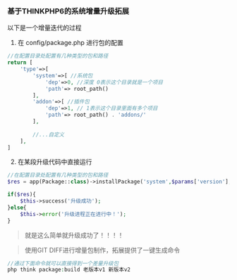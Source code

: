 ### 基于THINKPHP6的系统增量升级拓展
以下是一个增量迭代的过程
1. 在 config/package.php 进行包的配置
```php
//在配置目录处配置有几种类型的包和路径
return [
    'type'=>[
        'system'=>[ //系统包
            'dep'=>0, //深度 0表示这个目录就是一个项目
            'path'=> root_path()
        ],
        'addon'=>[ //插件包
            'dep'=>1, // 1表示这个目录里面有多个项目
            'path'=> root_path() . 'addons/'
        ],
        
        //...自定义
    ],
]
```

2. 在某段升级代码中直接运行
```php
//在配置目录处配置有几种类型的包和路径
$res = app(Package::class)->installPackage('system',$params['version'],$params['url'],$params['md5']);

if($res){
    $this->success('升级成功');
}else{
    $this->error('升级进程正在进行中！');
}
```

> 就是这么简单就升级成功了！！！！


> 使用GIT DIFF进行增量包制作，拓展提供了一键生成命令
```php
//通过下面命令就可以直接得到一个差量升级包
php think package:build 老版本v1 新版本v2
```